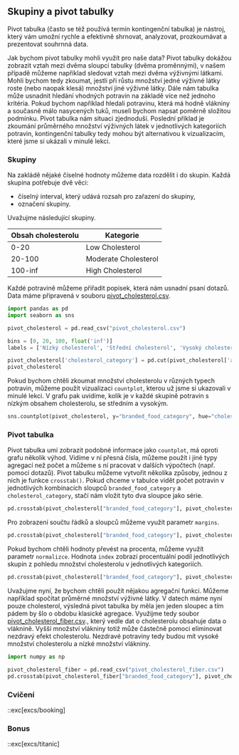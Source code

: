 ## Skupiny a pivot tabulky

Pivot tabulka (často se též používá termín kontingenční tabulka) je nástroj, který vám umožní rychle a efektivně shrnovat, analyzovat, prozkoumávat a prezentovat souhrnná data.

Jak bychom pivot tabulky mohli využít pro naše data? Pivot tabulky dokážou zobrazit vztah mezi dvěma sloupci tabulky (dvěma proměnnými), v našem případě můžeme například sledovat vztah mezi dvěma výživnými látkami. Mohli bychom tedy zkoumat, jestli při růstu množství jedné výživné látky roste (nebo naopak klesá) množství jiné výživné látky. Dále nám tabulka může usnadnit hledání vhodných potravin na základě více než jednoho kritéria. Pokud bychom například hledali potravinu, která má hodně vlákniny a současně málo nasycených tuků, museli bychom napsat poměrně složitou podmínku. Pivot tabulka nám situaci zjednoduší. Poslední příklad je zkoumání průměrného množství výživných látek v jednotlivých kategoriích potravin, kontingenční tabulky tedy mohou být alternativou k vizualizacím, které jsme si ukázali v minulé lekci.

### Skupiny

Na zakládě nějaké číselné hodnoty můžeme data rozdělit i do skupin. Každá skupina potřebuje dvě věci:

- číselný interval, který udává rozsah pro zařazení do skupiny,
- označení skupiny.

Uvažujme následující skupiny.

| Obsah cholesterolu     | Kategorie           |
|------------------------|---------------------|
| 0-20                   | Low Cholesterol     |
| 20-100                 | Moderate Cholesterol|
| 100-inf                | High Cholesterol    |

Každé potravině můžeme přiřadit popisek, která nám usnadní psaní dotazů. Data máme připravená v souboru [pivot_cholesterol.csv](assets/pivot_cholesterol.csv).

```py
import pandas as pd
import seaborn as sns

pivot_cholesterol = pd.read_csv("pivot_cholesterol.csv")

bins = [0, 20, 100, float('inf')]
labels = ['Nízký cholesterol', 'Střední cholesterol', 'Vysoký cholesterol']

pivot_cholesterol['cholesterol_category'] = pd.cut(pivot_cholesterol['amount'], bins=bins, labels=labels)
pivot_cholesterol
```

Pokud bychom chtěli zkoumat množství cholesterolu v různých typech potravin, můžeme použít vizualizaci `countplot`, kterou už jsme si ukazovali v minulé lekci. V grafu pak uvidíme, kolik je v každé skupině potravin s nízkým obsahem cholesterolu, se středním a vysokým.

```py
sns.countplot(pivot_cholesterol, y="branded_food_category", hue="cholesterol_category")
```

### Pivot tabulka

Pivot tabulka umí zobrazit podobné informace jako `countplot`, má oproti grafu několik výhod. Vidíme v ní přesná čísla, můžeme použít i jiné typy agregací než počet a můžeme s ní pracovat v dalších výpočtech (např. pomocí dotazů). Pivot tabulku můžeme vytvořit několika způsoby, jednou z nich je funkce `crosstab()`. Pokud chceme v tabulce vidět počet potravin v jednotlivých kombinacích sloupců `branded_food_category` a `cholesterol_category`, stačí nám vložit tyto dva sloupce jako série.

```py
pd.crosstab(pivot_cholesterol["branded_food_category"], pivot_cholesterol["cholesterol_category"])
```

Pro zobrazení součtu řádků a sloupců můžeme využít parametr `margins`.

```py
pd.crosstab(pivot_cholesterol["branded_food_category"], pivot_cholesterol["cholesterol_category"], margins=True)
```

Pokud bychom chtěli hodnoty převést na procenta, můžeme využít parametr `normalizce`. Hodnota `index` zobrazí procentuální podíl jednotlivých skupin z pohledu množství cholesterolu v jednotlivých kategoriích.

```py
pd.crosstab(pivot_cholesterol["branded_food_category"], pivot_cholesterol["cholesterol_category"], normalize="index")
```

Uvažujme nyní, že bychom chtěli použít nějakou agregační funkci. Můžeme například spočítat průměrné množství výživné látky. V datech máme nyní pouze cholesterol, výsledná pivot tabulka by měla jen jeden sloupec a tím pádem by šlo o obdobu klasické agregace. Využijme tedy soubor [pivot_cholesterol_fiber.csv](assets/pivot_cholesterol_fiber.csv)., který vedle dat o cholesterolu obsahuje data o vláknině. Vyšší množství vlákniny totiž může částečně pomoci eliminovat nezdravý efekt cholesterolu. Nezdravé potraviny tedy budou mít vysoké množství cholesterolu a nízké množství vlákniny.

```py
import numpy as np

pivot_cholesterol_fiber = pd.read_csv("pivot_cholesterol_fiber.csv")
pd.crosstab(pivot_cholesterol_fiber["branded_food_category"], pivot_cholesterol_fiber["nutrient_name"], pivot_cholesterol_fiber["amount"], aggfunc=np.mean)
```

### Cvičení

::exc[excs/booking]

### Bonus

::exc[excs/titanic]
